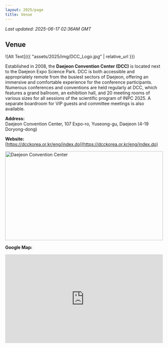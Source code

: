 ```yaml
---
layout: 2025/page
title: Venue
---
```

*Last updated: 2025-06-17 02:36AM GMT*

## Venue

![Alt Text]({{ "assets/2025/img/DCC_Logo.jpg" | relative_url }})


Established in 2008, the **Daejeon Convention Center (DCC)** is located next to the Daejeon Expo Science Park. DCC is both accessible and appropriately remote from the busiest sectors of Daejeon, offering an immersive and comfortable experience for the conference participants. Numerous conferences and conventions are held regularly at DCC, which features a grand ballroom, an exhibition hall, and 20 meeting rooms of various sizes for all sessions of the scientific program of INPC 2025. A separate boardroom for VIP guests and committee meetings is also available.

**Address:**  
Daejeon Convention Center, 107 Expo-ro, Yuseong-gu, Daejeon (4-19 Doryong-dong)

**Website:**  
[https://dcckorea.or.kr/eng/index.do](https://dcckorea.or.kr/eng/index.do)

<!-- ![Alt Text]({{ "assets/2025/img/venue_pict.jpg" | relative_url }}) -->
<!-- <img src="{{ 'assets/2025/img/DCC_Picture.jpg' | relative_url }}" alt="Daejeon Convention Center" style="width: 100%; max-width: 800px; height: auto;"> -->
<div style="position: relative; padding-bottom: 56.25%; height: 0; overflow: hidden; max-width: 100%;">
  <img src="{{ 'assets/2025/img/DCC_Picture.webp' | relative_url }}" alt="Daejeon Convention Center"
       style="position: absolute; top: 0; left: 0; width: 100%; height: 100%; object-fit: cover;">
</div>

**Google Map:**

<div style="position: relative; padding-bottom: 56.25%; height: 0; overflow: hidden; max-width: 100%;">
  <iframe src="https://www.google.com/maps/embed?pb=!1m18!1m12!1m3!1d3212.403690170793!2d127.38919471244627!3d36.375220291423545!2m3!1f0!2f0!3f0!3m2!1i1024!2i768!4f13.1!3m3!1m2!1s0x356549856f487a11%3A0xd03c3bec141f8760!2zREND64yA7KCE7Luo67Kk7IWY7IS87YSw!5e0!3m2!1sko!2skr!4v1750081117632!5m2!1sko!2skr"
    style="position: absolute; top: 0; left: 0; width: 100%; height: 100%; border: 0;"
    allowfullscreen=""
    loading="lazy"
    referrerpolicy="no-referrer-when-downgrade">
  </iframe>
</div>
